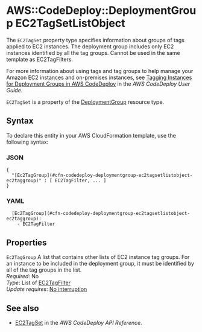 # AWS::CodeDeploy::DeploymentGroup EC2TagSetListObject<a name="aws-properties-codedeploy-deploymentgroup-ec2tagsetlistobject"></a>

The `EC2TagSet` property type specifies information about groups of tags applied to EC2 instances\. The deployment group includes only EC2 instances identified by all the tag groups\. Cannot be used in the same template as EC2TagFilters\.

For more information about using tags and tag groups to help manage your Amazon EC2 instances and on\-premises instances, see [Tagging Instances for Deployment Groups in AWS CodeDeploy](https://docs.aws.amazon.com/codedeploy/latest/userguide/instances-tagging.html) in the *AWS CodeDeploy User Guide*\.

 `EC2TagSet` is a property of the [DeploymentGroup](https://docs.aws.amazon.com/AWSCloudFormation/latest/UserGuide/aws-resource-codedeploy-deploymentgroup.html) resource type\.

## Syntax<a name="aws-properties-codedeploy-deploymentgroup-ec2tagsetlistobject-syntax"></a>

To declare this entity in your AWS CloudFormation template, use the following syntax:

### JSON<a name="aws-properties-codedeploy-deploymentgroup-ec2tagsetlistobject-syntax.json"></a>

```
{
  "[Ec2TagGroup](#cfn-codedeploy-deploymentgroup-ec2tagsetlistobject-ec2taggroup)" : [ EC2TagFilter, ... ]
}
```

### YAML<a name="aws-properties-codedeploy-deploymentgroup-ec2tagsetlistobject-syntax.yaml"></a>

```
  [Ec2TagGroup](#cfn-codedeploy-deploymentgroup-ec2tagsetlistobject-ec2taggroup): 
    - EC2TagFilter
```

## Properties<a name="aws-properties-codedeploy-deploymentgroup-ec2tagsetlistobject-properties"></a>

`Ec2TagGroup`  <a name="cfn-codedeploy-deploymentgroup-ec2tagsetlistobject-ec2taggroup"></a>
A list that contains other lists of EC2 instance tag groups\. For an instance to be included in the deployment group, it must be identified by all of the tag groups in the list\.  
*Required*: No  
*Type*: List of [EC2TagFilter](aws-properties-codedeploy-deploymentgroup-ec2tagfilter.md)  
*Update requires*: [No interruption](https://docs.aws.amazon.com/AWSCloudFormation/latest/UserGuide/using-cfn-updating-stacks-update-behaviors.html#update-no-interrupt)

## See also<a name="aws-properties-codedeploy-deploymentgroup-ec2tagsetlistobject--seealso"></a>
+  [EC2TagSet](https://docs.aws.amazon.com/codedeploy/latest/APIReference/API_EC2TagSet.html) in the *AWS CodeDeploy API Reference*\.